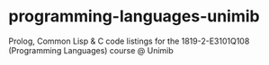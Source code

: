 # programming-languages-unimib
Prolog, Common Lisp &amp; C code listings for the 1819-2-E3101Q108 (Programming Languages) course @ Unimib
